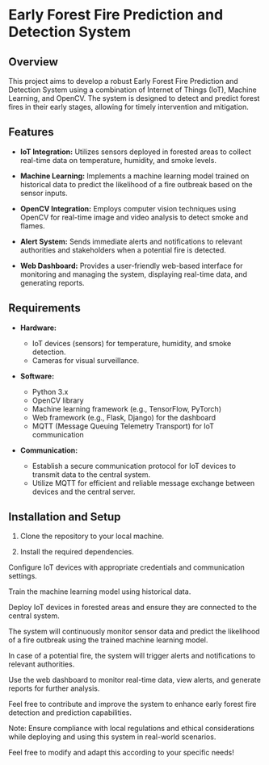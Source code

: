# Early Forest Fire Prediction and Detection System

## Overview

This project aims to develop a robust Early Forest Fire Prediction and Detection System using a combination of Internet of Things (IoT), Machine Learning, and OpenCV. The system is designed to detect and predict forest fires in their early stages, allowing for timely intervention and mitigation.

## Features

- **IoT Integration:** Utilizes sensors deployed in forested areas to collect real-time data on temperature, humidity, and smoke levels.
  
- **Machine Learning:** Implements a machine learning model trained on historical data to predict the likelihood of a fire outbreak based on the sensor inputs.

- **OpenCV Integration:** Employs computer vision techniques using OpenCV for real-time image and video analysis to detect smoke and flames.

- **Alert System:** Sends immediate alerts and notifications to relevant authorities and stakeholders when a potential fire is detected.

- **Web Dashboard:** Provides a user-friendly web-based interface for monitoring and managing the system, displaying real-time data, and generating reports.

## Requirements

- **Hardware:**
  - IoT devices (sensors) for temperature, humidity, and smoke detection.
  - Cameras for visual surveillance.
  
- **Software:**
  - Python 3.x
  - OpenCV library
  - Machine learning framework (e.g., TensorFlow, PyTorch)
  - Web framework (e.g., Flask, Django) for the dashboard
  - MQTT (Message Queuing Telemetry Transport) for IoT communication
  
- **Communication:**
  - Establish a secure communication protocol for IoT devices to transmit data to the central system.
  - Utilize MQTT for efficient and reliable message exchange between devices and the central server.

## Installation and Setup

1. Clone the repository to your local machine.

2. Install the required dependencies.

Configure IoT devices with appropriate credentials and communication settings.

Train the machine learning model using historical data.

Deploy IoT devices in forested areas and ensure they are connected to the central system.

The system will continuously monitor sensor data and predict the likelihood of a fire outbreak using the trained machine learning model.

In case of a potential fire, the system will trigger alerts and notifications to relevant authorities.

Use the web dashboard to monitor real-time data, view alerts, and generate reports for further analysis.

Feel free to contribute and improve the system to enhance early forest fire detection and prediction capabilities.

Note: Ensure compliance with local regulations and ethical considerations while deploying and using this system in real-world scenarios.

Feel free to modify and adapt this according to your specific needs!